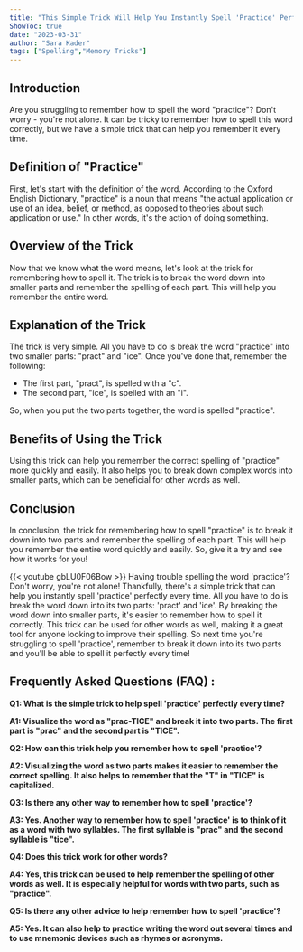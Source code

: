 ```yaml
---
title: "This Simple Trick Will Help You Instantly Spell 'Practice' Perfectly Every Time!"
ShowToc: true 
date: "2023-03-31"
author: "Sara Kader" 
tags: ["Spelling","Memory Tricks"]
---
```

## Introduction

Are you struggling to remember how to spell the word "practice"? Don't worry - you're not alone. It can be tricky to remember how to spell this word correctly, but we have a simple trick that can help you remember it every time. 

## Definition of "Practice"

First, let's start with the definition of the word. According to the Oxford English Dictionary, "practice" is a noun that means "the actual application or use of an idea, belief, or method, as opposed to theories about such application or use." In other words, it's the action of doing something. 

## Overview of the Trick

Now that we know what the word means, let's look at the trick for remembering how to spell it. The trick is to break the word down into smaller parts and remember the spelling of each part. This will help you remember the entire word. 

## Explanation of the Trick

The trick is very simple. All you have to do is break the word "practice" into two smaller parts: "pract" and "ice". Once you've done that, remember the following: 

* The first part, "pract", is spelled with a "c". 
* The second part, "ice", is spelled with an "i". 

So, when you put the two parts together, the word is spelled "practice". 

## Benefits of Using the Trick

Using this trick can help you remember the correct spelling of "practice" more quickly and easily. It also helps you to break down complex words into smaller parts, which can be beneficial for other words as well. 

## Conclusion

In conclusion, the trick for remembering how to spell "practice" is to break it down into two parts and remember the spelling of each part. This will help you remember the entire word quickly and easily. So, give it a try and see how it works for you!

{{< youtube gbLU0F06Bow >}} 
Having trouble spelling the word 'practice'? Don't worry, you're not alone! Thankfully, there's a simple trick that can help you instantly spell 'practice' perfectly every time. All you have to do is break the word down into its two parts: 'pract' and 'ice'. By breaking the word down into smaller parts, it's easier to remember how to spell it correctly. This trick can be used for other words as well, making it a great tool for anyone looking to improve their spelling. So next time you're struggling to spell 'practice', remember to break it down into its two parts and you'll be able to spell it perfectly every time!

## Frequently Asked Questions (FAQ) :
**Q1: What is the simple trick to help spell 'practice' perfectly every time?**

**A1: Visualize the word as "prac-TICE" and break it into two parts. The first part is "prac" and the second part is "TICE".**

**Q2: How can this trick help you remember how to spell 'practice'?**

**A2: Visualizing the word as two parts makes it easier to remember the correct spelling. It also helps to remember that the "T" in "TICE" is capitalized.**

**Q3: Is there any other way to remember how to spell 'practice'?**

**A3: Yes. Another way to remember how to spell 'practice' is to think of it as a word with two syllables. The first syllable is "prac" and the second syllable is "tice".**

**Q4: Does this trick work for other words?**

**A4: Yes, this trick can be used to help remember the spelling of other words as well. It is especially helpful for words with two parts, such as "practice".**

**Q5: Is there any other advice to help remember how to spell 'practice'?**

**A5: Yes. It can also help to practice writing the word out several times and to use mnemonic devices such as rhymes or acronyms.**





